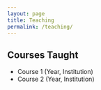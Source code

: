 ```yaml
---
layout: page
title: Teaching
permalink: /teaching/
---
```


## Courses Taught
- Course 1 (Year, Institution)  
- Course 2 (Year, Institution)  

